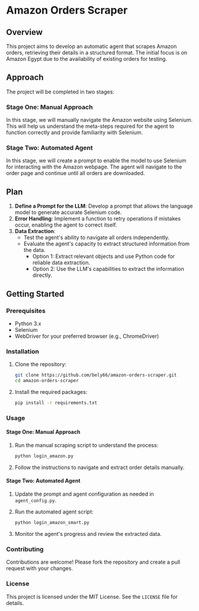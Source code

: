 # Amazon Orders Scraper

## Overview

This project aims to develop an automatic agent that scrapes Amazon orders, retrieving their details in a structured format. The initial focus is on Amazon Egypt due to the availability of existing orders for testing.

## Approach

The project will be completed in two stages:

### Stage One: Manual Approach
In this stage, we will manually navigate the Amazon website using Selenium. This will help us understand the meta-steps required for the agent to function correctly and provide familiarity with Selenium.

### Stage Two: Automated Agent
In this stage, we will create a prompt to enable the model to use Selenium for interacting with the Amazon webpage. The agent will navigate to the order page and continue until all orders are downloaded.

## Plan

1. **Define a Prompt for the LLM**: Develop a prompt that allows the language model to generate accurate Selenium code.
2. **Error Handling**: Implement a function to retry operations if mistakes occur, enabling the agent to correct itself.
3. **Data Extraction**: 
    - Test the agent's ability to navigate all orders independently.
    - Evaluate the agent's capacity to extract structured information from the data.
        - Option 1: Extract relevant objects and use Python code for reliable data extraction.
        - Option 2: Use the LLM's capabilities to extract the information directly.

## Getting Started

### Prerequisites

- Python 3.x
- Selenium
- WebDriver for your preferred browser (e.g., ChromeDriver)

### Installation

1. Clone the repository:
    ```bash
    git clone https://github.com/bely66/amazon-orders-scraper.git
    cd amazon-orders-scraper
    ```

2. Install the required packages:
    ```bash
    pip install -r requirements.txt
    ```


### Usage

#### Stage One: Manual Approach

1. Run the manual scraping script to understand the process:
    ```bash
    python login_amazon.py
    ```

2. Follow the instructions to navigate and extract order details manually.

#### Stage Two: Automated Agent

1. Update the prompt and agent configuration as needed in `agent_config.py`.

2. Run the automated agent script:
    ```bash
    python login_amazon_smart.py
    ```

3. Monitor the agent's progress and review the extracted data.

### Contributing

Contributions are welcome! Please fork the repository and create a pull request with your changes.

### License

This project is licensed under the MIT License. See the `LICENSE` file for details.
